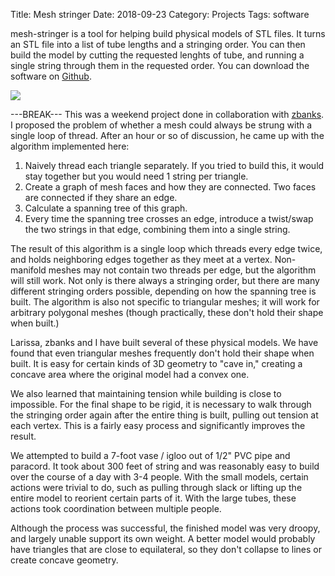 Title: Mesh stringer
Date: 2018-09-23
Category: Projects
Tags: software

mesh-stringer is a tool for helping build physical models of STL files.
It turns an STL file into a list of tube lengths and a stringing order.
You can then build the model by cutting the requested lenghts of tube,
and running a single string through them in the requested order.
You can download the software on [Github](https://github.com/ervanalb/mesh-stringer).

[![]({static}/media/mesh-stringer/thumbnails/_x320/cube.jpg)]({static}/media/mesh-stringer/cube.jpg "A model of a cube, and a cube made with straws and string")

---BREAK---
This was a weekend project done in collaboration with [zbanks](https://github.com/zbanks/pipedream).
I proposed the problem of whether a mesh could always be strung with a single loop of thread.
After an hour or so of discussion, he came up with the algorithm implemented here:

1. Naively thread each triangle separately. If you tried to build this, it would stay together but you would need 1 string per triangle.
2. Create a graph of mesh faces and how they are connected. Two faces are connected if they share an edge.
3. Calculate a spanning tree of this graph.
4. Every time the spanning tree crosses an edge, introduce a twist/swap the two strings in that edge, combining them into a single string.

The result of this algorithm is a single loop which threads every edge twice, and holds neighboring edges together as they meet at a vertex.
Non-manifold meshes may not contain two threads per edge, but the algorithm will still work.
Not only is there always a stringing order, but there are many different stringing orders possible, depending on how the spanning tree is built.
The algorithm is also not specific to triangular meshes; it will work for arbitrary polygonal meshes (though practically, these don't hold their shape when built.)

Larissa, zbanks and I have built several of these physical models.
We have found that even triangular meshes frequently don't hold their shape when built. It is easy for certain kinds of 3D geometry to "cave in,"
creating a concave area where the original model had a convex one.

We also learned that maintaining tension while building is close to impossible.
For the final shape to be rigid, it is necessary to walk through the stringing order again after the entire thing is built, pulling out tension at each vertex.
This is a fairly easy process and significantly improves the result.

We attempted to build a 7-foot vase / igloo out of 1/2" PVC pipe and paracord. It took about 300 feet of string and was reasonably easy to build over the course of a day with 3-4 people. With the small models, certain actions were trivial to do, such as pulling through slack or lifting up the entire model to reorient certain parts of it. With the large tubes, these actions took coordination between multiple people.

Although the process was successful, the finished model was very droopy, and largely unable support its own weight. A better model would probably have triangles that are close to equilateral, so they don't collapse to lines or create concave geometry.
